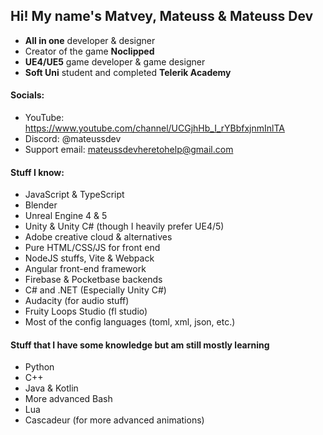 ## Hi! My name's **Matvey, Mateuss & Mateuss Dev**
- **All in one** developer & designer
- Creator of the game **Noclipped**
- **UE4/UE5** game developer & game designer
- **Soft Uni** student and completed **Telerik Academy**


#### Socials:
- YouTube: https://www.youtube.com/channel/UCGjhHb_I_rYBbfxjnmInlTA
- Discord: @mateussdev
- Support email: mateussdevheretohelp@gmail.com

#### Stuff I know:
- JavaScript & TypeScript
- Blender
- Unreal Engine 4 & 5
- Unity & Unity C# (though I heavily prefer UE4/5)
- Adobe creative cloud & alternatives
- Pure HTML/CSS/JS for front end
- NodeJS stuffs, Vite & Webpack
- Angular front-end framework
- Firebase & Pocketbase backends
- C# and .NET (Especially Unity C#)
- Audacity (for audio stuff)
- Fruity Loops Studio (fl studio)
- Most of the config languages (toml, xml, json, etc.)
#### Stuff that I have some knowledge but am still mostly learning
- Python
- C++
- Java & Kotlin
- More advanced Bash
- Lua
- Cascadeur (for more advanced animations)
